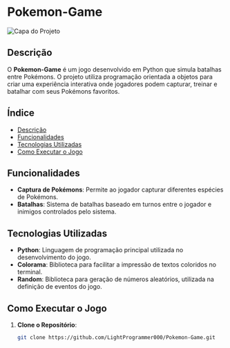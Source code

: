 # Pokemon-Game

![Capa do Projeto](caminho/para/imagem_de_capa.jpg)

## Descrição

O **Pokemon-Game** é um jogo desenvolvido em Python que simula batalhas entre Pokémons. O projeto utiliza programação orientada a objetos para criar uma experiência interativa onde jogadores podem capturar, treinar e batalhar com seus Pokémons favoritos.

## Índice

- [Descrição](#descrição)
- [Funcionalidades](#funcionalidades)
- [Tecnologias Utilizadas](#tecnologias-utilizadas)
- [Como Executar o Jogo](#como-executar-o-jogo)

## Funcionalidades

- **Captura de Pokémons**: Permite ao jogador capturar diferentes espécies de Pokémons.
- **Batalhas**: Sistema de batalhas baseado em turnos entre o jogador e inimigos controlados pelo sistema.

## Tecnologias Utilizadas

- **Python**: Linguagem de programação principal utilizada no desenvolvimento do jogo.
- **Colorama**: Biblioteca para facilitar a impressão de textos coloridos no terminal.
- **Random**: Biblioteca para geração de números aleatórios, utilizada na definição de eventos do jogo.

## Como Executar o Jogo

1. **Clone o Repositório**:

   ```bash
   git clone https://github.com/LightProgrammer000/Pokemon-Game.git
